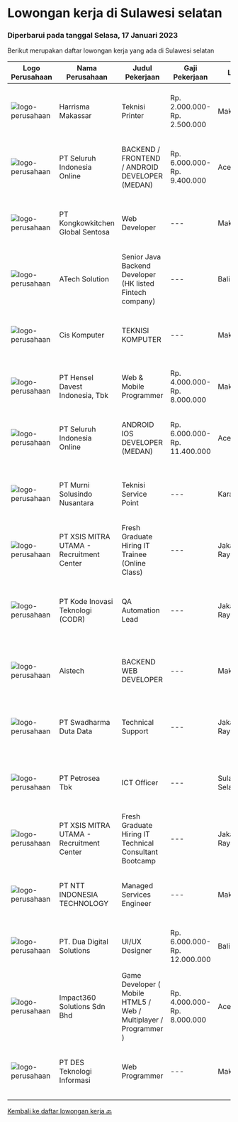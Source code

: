 
  # Lowongan kerja di Sulawesi selatan

  ### Diperbarui pada tanggal Selasa, 17 Januari 2023

  Berikut merupakan daftar lowongan kerja yang ada di Sulawesi selatan

  |Logo Perusahaan | Nama Perusahaan | Judul Pekerjaan | Gaji Pekerjaan | Lokasi | Deskripsi | Tanggal diunggah | Pranala |
  | -------------- | --------------- | --------------- | --------- | --------- | -------------- | ------- | ----------- |
  |![logo-perusahaan](https://i.ibb.co/sqvTCh9/112815900-stock-vector-no-image-available-icon-flat-vector.webp)|Harrisma Makassar|Teknisi Printer|Rp. 2.000.000-Rp. 2.500.000|Makassar|Dibutuhkan Teknisi Printer junior dengan kualifikasi dan persyaratan sbb: Memiliki kemauan kuat untuk belajar mengenai produk printer, plotter dan...|Minggu, 15 Januari 2023|https://www.jobstreet.co.id/id/job/teknisi-printer-4182837?token=0~69c799fc-4215-46f2-a32c-bd86b6f9e903&sectionRank=1&jobId=jobstreet-id-job-4182837|
|![logo-perusahaan](https://siva.jsstatic.com/id/334269/images/logo/334269_logo_0_778967.jpeg)|PT Seluruh Indonesia Online|BACKEND / FRONTEND / ANDROID DEVELOPER (MEDAN)|Rp. 6.000.000-Rp. 9.400.000|Aceh|Kami memiliki lowongan untuk frontend, backend and android developerBack End Engineer1. Memiliki pengalaman dalam membangun RESTful APIs2. Menguasai...|Senin, 16 Januari 2023|https://www.jobstreet.co.id/id/job/backend-frontend-android-developer-medan-4185059?token=0~69c799fc-4215-46f2-a32c-bd86b6f9e903&sectionRank=2&jobId=jobstreet-id-job-4185059|
|![logo-perusahaan](https://image-service-cdn.seek.com.au/5c84dfca4f449a35326df52d5fa17775a436bc8c/ee4dce1061f3f616224767ad58cb2fc751b8d2dc)|PT Kongkowkitchen Global Sentosa|Web Developer|---|Makassar|Kualifikasi: Pendidikan Min. S1 Teknik Informatika Pengalaman Min. 1 tahun. Memahami dan menguasai bahasa programmer. Berpengalaman membuat program...|Kamis, 12 Januari 2023|https://www.jobstreet.co.id/id/job/web-developer-4179517?token=0~69c799fc-4215-46f2-a32c-bd86b6f9e903&sectionRank=3&jobId=jobstreet-id-job-4179517|
|![logo-perusahaan](https://image-service-cdn.seek.com.au/01cd86444ba33e86855e0cce80ed2ebf9dcff3e2/ee4dce1061f3f616224767ad58cb2fc751b8d2dc)|ATech Solution|Senior Java Backend Developer (HK listed Fintech company)|---|Bali|Roles &amp; Responsibilities: Analyzing existing systems and business models Understanding software development lifecycle Translating client...|Sabtu, 14 Januari 2023|https://www.jobstreet.co.id/id/job/senior-java-backend-developer-hk-listed-fintech-company-4162140?token=0~69c799fc-4215-46f2-a32c-bd86b6f9e903&sectionRank=4&jobId=jobstreet-id-job-4162140|
|![logo-perusahaan](https://i.ibb.co/sqvTCh9/112815900-stock-vector-no-image-available-icon-flat-vector.webp)|Cis Komputer|TEKNISI KOMPUTER|---|Makassar|KUALIFIKASI : Usia Maksimal 27 tahun Memahami bongkar pasang laptop, komputer, dan pernagkat komputer lainnya Memahami instal ulang sistem operasi...|Kamis, 12 Januari 2023|https://www.jobstreet.co.id/id/job/teknisi-komputer-4180125?token=0~69c799fc-4215-46f2-a32c-bd86b6f9e903&sectionRank=5&jobId=jobstreet-id-job-4180125|
|![logo-perusahaan](https://image-service-cdn.seek.com.au/4b7144cb6b457731b0550005e5a810050d5e2d3b/ee4dce1061f3f616224767ad58cb2fc751b8d2dc)|PT Hensel Davest Indonesia, Tbk|Web & Mobile Programmer|Rp. 4.000.000-Rp. 8.000.000|Makassar|Kualifikasi : Pendidikan minimal S1 dari Informasi Teknologi atau Sistem Informasi Memiliki pengalaman minimal 3 Tahun di posisi yang sama Menguasai...|Kamis, 12 Januari 2023|https://www.jobstreet.co.id/id/job/web-mobile-programmer-4179447?token=0~69c799fc-4215-46f2-a32c-bd86b6f9e903&sectionRank=6&jobId=jobstreet-id-job-4179447|
|![logo-perusahaan](https://image-service-cdn.seek.com.au/c768f0670f8f8212da7de609b6af9d0b2e5134cc/ee4dce1061f3f616224767ad58cb2fc751b8d2dc)|PT Seluruh Indonesia Online|ANDROID IOS DEVELOPER (MEDAN)|Rp. 6.000.000-Rp. 11.400.000|Aceh|Semua programmer boleh melamar termasuk junior dan seniorAndroid IOS developer yang berpengalaman di butuhkan untuk di MedanBack End Engineer / front...|Rabu, 11 Januari 2023|https://www.jobstreet.co.id/id/job/android-ios-developer-medan-4163183?token=0~69c799fc-4215-46f2-a32c-bd86b6f9e903&sectionRank=7&jobId=jobstreet-id-job-4163183|
|![logo-perusahaan](https://image-service-cdn.seek.com.au/8b9d71fb6ac98baedac4bbcffd1f107000b99cbc/ee4dce1061f3f616224767ad58cb2fc751b8d2dc)|PT Murni Solusindo Nusantara|Teknisi Service Point|---|Karangasem|DESKRIPSI PEKERJAAN: Melakukan PM (Preventive Maintenance) dan CM (Corrective Maintenance) ke customer sesuai dengan SLA yang sudah ditetapkan....|Senin, 09 Januari 2023|https://www.jobstreet.co.id/id/job/teknisi-service-point-4173744?token=0~69c799fc-4215-46f2-a32c-bd86b6f9e903&sectionRank=8&jobId=jobstreet-id-job-4173744|
|![logo-perusahaan](https://image-service-cdn.seek.com.au/fa12dd378bd230f83b9ccd636b4121ebbb347455/ee4dce1061f3f616224767ad58cb2fc751b8d2dc)|PT XSIS MITRA UTAMA - Recruitment Center|Fresh Graduate Hiring IT Trainee (Online Class)|---|Jakarta Raya|What we offer you: Integrated Training Full Stack specialist in Java (online class training) Soft Skills Training. Real &amp; varied experiences (IT...|Jumat, 06 Januari 2023|https://www.jobstreet.co.id/id/job/fresh-graduate-hiring-it-trainee-online-class-4171088?token=0~69c799fc-4215-46f2-a32c-bd86b6f9e903&sectionRank=9&jobId=jobstreet-id-job-4171088|
|![logo-perusahaan](https://image-service-cdn.seek.com.au/f9a43488fb6cd9c390e0bc30837cba2409c40d5b/ee4dce1061f3f616224767ad58cb2fc751b8d2dc)|PT Kode Inovasi Teknologi (CODR)|QA Automation Lead|---|Jakarta Raya|Minimum Requirements: Candidates must possess at least a Bachelor's Degree in Engineering (Computer/Telecommunication), Computer Science/Information...|Selasa, 03 Januari 2023|https://www.jobstreet.co.id/id/job/qa-automation-lead-4166471?token=0~69c799fc-4215-46f2-a32c-bd86b6f9e903&sectionRank=10&jobId=jobstreet-id-job-4166471|
|![logo-perusahaan](https://image-service-cdn.seek.com.au/62f23178ef2e09313a8deca825809fdaed489873/ee4dce1061f3f616224767ad58cb2fc751b8d2dc)|Aistech|BACKEND WEB DEVELOPER|---|Makassar|WE ARE HIRINGBACKEND WEB DEVELOPERKUALIFIKASI : Memahami NodeJS (Framework NestJS), Point Plus apabila memahami Golang Minimal Memahami PHP (Framework...|Senin, 09 Januari 2023|https://www.jobstreet.co.id/id/job/backend-web-developer-4174614?token=0~69c799fc-4215-46f2-a32c-bd86b6f9e903&sectionRank=11&jobId=jobstreet-id-job-4174614|
|![logo-perusahaan](https://image-service-cdn.seek.com.au/0dc8e99010397b52d23c25a2b9dad3a300cd0580/ee4dce1061f3f616224767ad58cb2fc751b8d2dc)|PT Swadharma Duta Data|Technical Support|---|Jakarta Raya|Pendidikan minimum D3/S1 Jurusan IT IPK Minimum 2.75 Memiliki pengalaman minimal 1 tahun (diutamakan) telah berhasil menyelesaikan ujian sertifikasi...|Jumat, 30 Desember 2022|https://www.jobstreet.co.id/id/job/technical-support-4161848?token=0~69c799fc-4215-46f2-a32c-bd86b6f9e903&sectionRank=12&jobId=jobstreet-id-job-4161848|
|![logo-perusahaan](https://image-service-cdn.seek.com.au/4fb7f744f69856ae19de3be4ec73125d1f52e19a/ee4dce1061f3f616224767ad58cb2fc751b8d2dc)|PT Petrosea Tbk|ICT Officer|---|Sulawesi Selatan|Monitor and maintain site server/system in order to provide server/system administration and technical support for site IT infrastructure system as...|Jumat, 23 Desember 2022|https://www.jobstreet.co.id/id/job/ict-officer-4155345?token=0~69c799fc-4215-46f2-a32c-bd86b6f9e903&sectionRank=13&jobId=jobstreet-id-job-4155345|
|![logo-perusahaan](https://image-service-cdn.seek.com.au/000a5b18c118c79ba2af2625d922fca29ab31cc9/ee4dce1061f3f616224767ad58cb2fc751b8d2dc)|PT XSIS MITRA UTAMA - Recruitment Center|Fresh Graduate Hiring IT Technical Consultant Bootcamp|---|Jakarta Raya|What we offer you: Integrated Training Full Stack specialist in Java/.Net/Quality Assurance Soft Skills Training. Real &amp; varied experiences (IT...|Jumat, 23 Desember 2022|https://www.jobstreet.co.id/id/job/fresh-graduate-hiring-it-technical-consultant-bootcamp-4155431?token=0~69c799fc-4215-46f2-a32c-bd86b6f9e903&sectionRank=14&jobId=jobstreet-id-job-4155431|
|![logo-perusahaan](https://image-service-cdn.seek.com.au/f525f049cf8ce97a388001196b7113e11512c773/ee4dce1061f3f616224767ad58cb2fc751b8d2dc)|PT NTT INDONESIA TECHNOLOGY|Managed Services Engineer|---|Makassar|Job Requirement(s):- Willing to be placed in Pomala, Makassar dan Sorowako- Minimum of Vocational High School (SMK IT)- Minimum 3 years of experience...|Rabu, 21 Desember 2022|https://www.jobstreet.co.id/id/job/managed-services-engineer-4152958?token=0~69c799fc-4215-46f2-a32c-bd86b6f9e903&sectionRank=15&jobId=jobstreet-id-job-4152958|
|![logo-perusahaan](https://image-service-cdn.seek.com.au/88b73afb9dce87178b763e985c68ae57d7794b34/ee4dce1061f3f616224767ad58cb2fc751b8d2dc)|PT. Dua Digital Solutions|UI/UX Designer|Rp. 6.000.000-Rp. 12.000.000|Bali|Are you a UI/UX designer with experience designing websites and apps?Do you like to work remotely? We’re seeking skilled independent designers to join...|Kamis, 22 Desember 2022|https://www.jobstreet.co.id/id/job/ui-ux-designer-4153197?token=0~69c799fc-4215-46f2-a32c-bd86b6f9e903&sectionRank=16&jobId=jobstreet-id-job-4153197|
|![logo-perusahaan](https://image-service-cdn.seek.com.au/f3e505b4d9da682a6f4f311bd59ccfe97c6d80cd/ee4dce1061f3f616224767ad58cb2fc751b8d2dc)|Impact360 Solutions Sdn Bhd|Game Developer ( Mobile HTML5 / Web / Multiplayer / Programmer )|Rp. 4.000.000-Rp. 8.000.000|Aceh|We are hiring remote HTML5 game developers from all parts of Indonesia. If you have real experience building HTML5 games or applications, you're...|Senin, 19 Desember 2022|https://www.jobstreet.co.id/id/job/game-developer-mobile-html5-web-multiplayer-programmer-5217617/origin/my?token=0~69c799fc-4215-46f2-a32c-bd86b6f9e903&sectionRank=17&jobId=jobstreet-my-job-5217617|
|![logo-perusahaan](https://image-service-cdn.seek.com.au/a60532ba2dc857a93a64533b7b5a5efb5c2d4f86/ee4dce1061f3f616224767ad58cb2fc751b8d2dc)|PT DES Teknologi Informasi|Web Programmer|---|Makassar|QUALIFICATION Bachelor’s degree in Computer Science or a related field or equivalent years of professional experience. Maximum 35 years old Strong...|Senin, 19 Desember 2022|https://www.jobstreet.co.id/id/job/web-programmer-4148956?token=0~69c799fc-4215-46f2-a32c-bd86b6f9e903&sectionRank=18&jobId=jobstreet-id-job-4148956|


  [Kembali ke daftar lowongan kerja 🔙](../README.md#daftar-lowongan-kerja)
  
